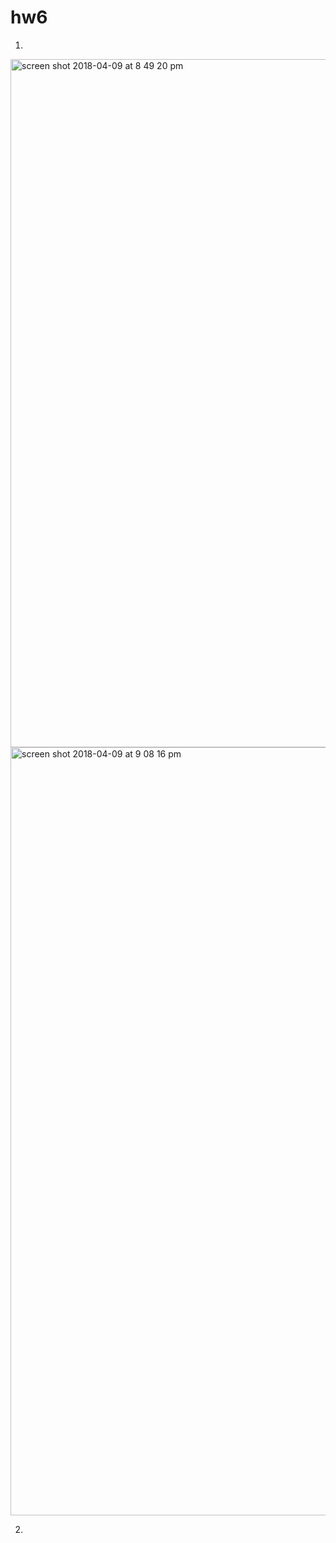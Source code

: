 # hw6

1.
<img width="1101" alt="screen shot 2018-04-09 at 8 49 20 pm" src="https://user-images.githubusercontent.com/35367037/38513734-ceb3e076-3c37-11e8-8bb0-b7e21461085e.png">

<img width="1229" alt="screen shot 2018-04-09 at 9 08 16 pm" src="https://user-images.githubusercontent.com/35367037/38514564-3d4c5246-3c3a-11e8-86cd-fb0ae40037a5.png">



2.

